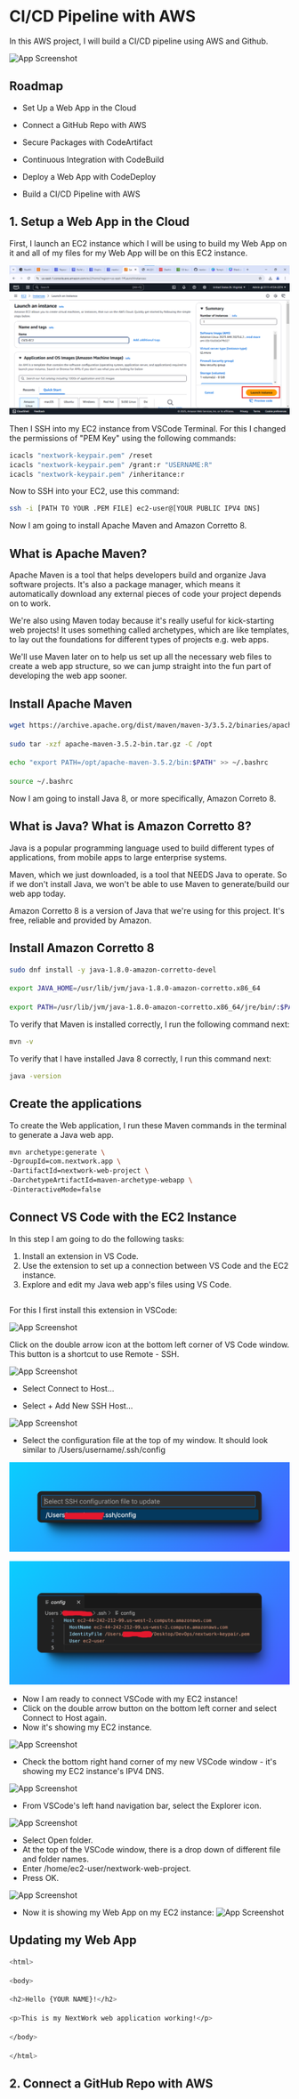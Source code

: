 
# CI/CD Pipeline with AWS

In this AWS project, I will build a CI/CD pipeline using AWS and Github.



![App Screenshot](https://learn.nextwork.org/projects/static/aws-devops-cicd/aws-cicd.png)





## Roadmap

- Set Up a Web App in the Cloud

- Connect a GitHub Repo with AWS

- Secure Packages with CodeArtifact

- Continuous Integration with CodeBuild

- Deploy a Web App with CodeDeploy

- Build a CI/CD Pipeline with AWS


## 1. Setup a Web App in the Cloud

First, I launch an EC2 instance which I will be using to build my Web App on it and all of my files for my Web App will be on this EC2 instance.



![App Screenshot](https://raw.githubusercontent.com/UXHERI/Cloud-Projects/refs/heads/main/CICD-Pipeline-With-AWS/Images/EC2-1.png)

Then I SSH into my EC2 instance from VSCode Terminal. For this I changed the permissions of "PEM Key" using the following commands:




```bash
icacls "nextwork-keypair.pem" /reset
icacls "nextwork-keypair.pem" /grant:r "USERNAME:R"
icacls "nextwork-keypair.pem" /inheritance:r

```

Now to SSH into your EC2, use this command:
```bash
ssh -i [PATH TO YOUR .PEM FILE] ec2-user@[YOUR PUBLIC IPV4 DNS]
```

Now I am going to install Apache Maven and Amazon Corretto 8.


## What is Apache Maven?

Apache Maven is a tool that helps developers build and organize Java software projects. It's also a package manager, which means it automatically download any external pieces of code your project depends on to work.

We're also using Maven today because it's really useful for kick-starting web projects! It uses something called archetypes, which are like templates, to lay out the foundations for different types of projects e.g. web apps.

We'll use Maven later on to help us set up all the necessary web files to create a web app structure, so we can jump straight into the fun part of developing the web app sooner.

## Install Apache Maven

```bash
wget https://archive.apache.org/dist/maven/maven-3/3.5.2/binaries/apache-maven-3.5.2-bin.tar.gz

sudo tar -xzf apache-maven-3.5.2-bin.tar.gz -C /opt

echo "export PATH=/opt/apache-maven-3.5.2/bin:$PATH" >> ~/.bashrc

source ~/.bashrc

```
Now I am going to install Java 8, or more specifically, Amazon Correto 8.

## What is Java? What is Amazon Corretto 8?

Java is a popular programming language used to build different types of applications, from mobile apps to large enterprise systems.

Maven, which we just downloaded, is a tool that NEEDS Java to operate. So if we don't install Java, we won't be able to use Maven to generate/build our web app today.

Amazon Corretto 8 is a version of Java that we're using for this project. It's free, reliable and provided by Amazon.

## Install Amazon Corretto 8
```bash
sudo dnf install -y java-1.8.0-amazon-corretto-devel

export JAVA_HOME=/usr/lib/jvm/java-1.8.0-amazon-corretto.x86_64

export PATH=/usr/lib/jvm/java-1.8.0-amazon-corretto.x86_64/jre/bin/:$PATH
```

To verify that Maven is installed correctly, I run the following command next:
```bash
mvn -v
```

To verify that I have installed Java 8 correctly, I run this command next:
```bash
java -version
```

## Create the applications
To create the Web application, I run these Maven commands in the terminal to generate a Java web app.
```bash
mvn archetype:generate \
-DgroupId=com.nextwork.app \
-DartifactId=nextwork-web-project \
-DarchetypeArtifactId=maven-archetype-webapp \
-DinteractiveMode=false
```

## Connect VS Code with the EC2 Instance
In this step I am going to do the following tasks:

1. Install an extension in VS Code.
2. Use the extension to set up a connection between VS Code and the EC2 instance.
3. Explore and edit my Java web app's files using VS Code.

## 
For this I first install this extension in VSCode:


![App Screenshot](https://learn.nextwork.org/projects/static/aws-devops-vscode/7.2.png)

Click on the double arrow icon at the bottom left corner of VS Code window. This button is a shortcut to use Remote - SSH.

![App Screenshot](https://learn.nextwork.org/projects/static/aws-devops-vscode/7.3.png)

- Select Connect to Host...



- Select + Add New SSH Host...

![App Screenshot](https://learn.nextwork.org/projects/static/aws-devops-vscode/7.4.png)

- Select the configuration file at the top of my window. It should look similar to /Users/username/.ssh/config

![App Screenshot](https://raw.githubusercontent.com/UXHERI/Cloud-Projects/refs/heads/main/CICD-Pipeline-With-AWS/Images/7.5.png)

![App Screenshot](https://raw.githubusercontent.com/UXHERI/Cloud-Projects/refs/heads/main/CICD-Pipeline-With-AWS/Images/7.6.png)

- Now I am ready to connect VSCode with my EC2 instance!
- Click on the double arrow button on the bottom left corner and select Connect to Host again.
- Now it's showing my EC2 instance.

![App Screenshot](https://learn.nextwork.org/projects/static/aws-devops-vscode/7.7.png)

- Check the bottom right hand corner of my new VSCode window - it's showing my EC2 instance's IPV4 DNS.

![App Screenshot](https://learn.nextwork.org/projects/static/aws-devops-vscode/7.9.png)

- From VSCode's left hand navigation bar, select the Explorer icon.

![App Screenshot](https://learn.nextwork.org/projects/static/aws-devops-vscode/7.10.png)

- Select Open folder.
- At the top of the VSCode window, there is a drop down of different file and folder names.
- Enter /home/ec2-user/nextwork-web-project.
- Press OK.

![App Screenshot](https://learn.nextwork.org/projects/static/aws-devops-vscode/7.11.png)

- Now it is showing my Web App on my EC2 instance:
![App Screenshot](https://learn.nextwork.org/projects/static/aws-devops-vscode/7.15.png)

## Updating my Web App

```bash
<html>

<body>

<h2>Hello {YOUR NAME}!</h2>

<p>This is my NextWork web application working!</p>

</body>

</html>
```

## 2. Connect a GitHub Repo with AWS



